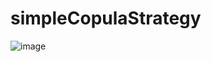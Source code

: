 # simpleCopulaStrategy

![image](https://github.com/user-attachments/assets/f6e49a30-3ab8-4170-8581-9bf96c288b8b)
